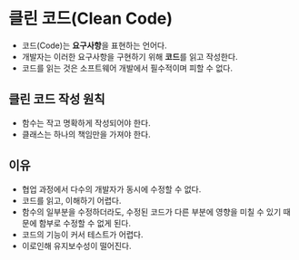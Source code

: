 # 클린 코드(Clean Code)

- 코드(Code)는 **요구사항**을 표현하는 언어다.
- 개발자는 이러한 요구사항을 구현하기 위해 **코드**를 읽고 작성한다.
- 코드를 읽는 것은 소프트웨어 개발에서 필수적이며 피할 수 없다.

## 클린 코드 작성 원칙

- 함수는 작고 명확하게 작성되어야 한다.
- 클래스는 하나의 책임만을 가져야 한다.

## 이유

- 협업 과정에서 다수의 개발자가 동시에 수정할 수 없다.
- 코드를 읽고, 이해하기 어렵다.
- 함수의 일부분을 수정하더라도, 수정된 코드가 다른 부분에 영향을 미칠 수 있기 때문에 함부로 수정할 수 없게 된다.
- 코드의 기능이 커서 테스트가 어렵다.
- 이로인해 유지보수성이 떨어진다.
